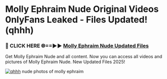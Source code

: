 # Molly Ephraim Nude Original Videos 0nlyFans Leaked - Files Updated! (qhhh)

<h3>🔴 CLICK HERE 🌐==►► <a href="https://tinyurl.com/5h6xmrr3" rel="nofollow">Molly Ephraim Nude Updated Files</a></h3>

Get Molly Ephraim Nude and all content. Now you can access all videos and pictures of Molly Ephraim Nude. New Updated Files 2025!

[![qhhh](https://i.imgur.com/KVD873Z.gif)](https://tinyurl.com/5h6xmrr3)
nude photos of molly ephraim